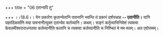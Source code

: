 +++
title = "06 एतान्यपि तु"

+++
।।18.6।। येन प्रकारेण कृतान्येतानि पावनानि भवन्ति तं प्रकारं दर्शयन्नाह
**-- एतानीति।** यानि यज्ञादिकर्माणि मया पावनानीत्युक्तं एतान्येव
कर्तव्यानि। कथम्। सङ्गं कर्तृत्वाभिनिवेशं त्यक्त्वा केवलमीश्वराराधनतया
कर्तव्यानीति फलानि च त्यक्त्वा कर्तव्यानीति च निश्चितं मे मम मतम्। अत
एवोत्तमम्।

